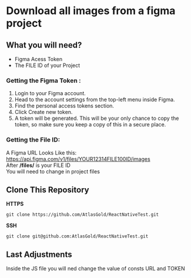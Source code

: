 # Download all images from a figma project
## What you will need? 
* Figma Acess Token
* The FILE ID of your Project

### Getting the Figma Token :
1.   Login to your Figma account.
2.    Head to the account settings from the top-left menu inside Figma.
3.    Find the personal access tokens section.
4.   Click Create new token.
5.  A token will be generated. This will be your only chance to copy the token, so make sure you keep a copy of this in a secure place.

### Getting the File ID:
A Figma URL Looks Like this: 
https://api.figma.com/v1/files/YOUR12314FILE100ID/images <br>
After **/files/** is your FILE ID <br>
You will need to change in project files

##  Clone This Repository

**HTTPS**

```
git clone https://github.com/AtlasGold/ReactNativeTest.git
```

**SSH**

```
git clone git@github.com:AtlasGold/ReactNativeTest.git
```

## Last Adjustments

Inside the JS file you will ned change the value of consts URL and TOKEN
